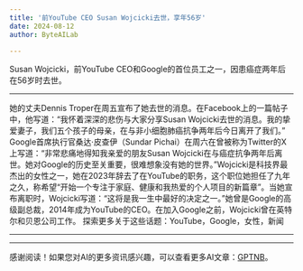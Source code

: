 ```yaml
---
title: '前YouTube CEO Susan Wojcicki去世，享年56岁'
date: 2024-08-12
author: ByteAILab

---
```


Susan Wojcicki，前YouTube CEO和Google的首位员工之一，因患癌症两年后在56岁时去世。

---
她的丈夫Dennis Troper在周五宣布了她去世的消息。在Facebook上的一篇帖子中，他写道：“我怀着深深的悲伤与大家分享Susan Wojcicki去世的消息。我的挚爱妻子，我们五个孩子的母亲，在与非小细胞肺癌抗争两年后今日离开了我们。” Google首席执行官桑达·皮查伊（Sundar Pichai）在周六在曾被称为Twitter的X上写道：“非常悲痛地得知我亲爱的朋友Susan Wojcicki在与癌症抗争两年后离世。她对Google的历史至关重要，很难想象没有她的世界。”Wojcicki是科技界最杰出的女性之一，她在2023年辞去了在YouTube的职务，这个职位她担任了九年之久，称希望“开始一个专注于家庭、健康和我热爱的个人项目的新篇章”。当她宣布离职时，Wojcicki写道：“这将是我一生中最好的决定之一。”她曾是Google的高级副总裁，2014年成为YouTube的CEO。在加入Google之前，Wojcicki曾在英特尔和贝恩公司工作。
探索更多关于这些话题：YouTube，Google，女性，新闻

---
---
感谢阅读！如果您对AI的更多资讯感兴趣，可以查看更多AI文章：[GPTNB](https://gptnb.com)。
